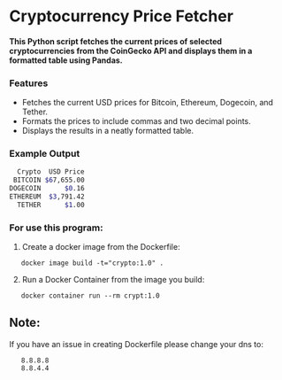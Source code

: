 # Cryptocurrency Price Fetcher
#### This Python script fetches the current prices of selected cryptocurrencies from the CoinGecko API and displays them in a formatted table using Pandas.
### Features
- Fetches the current USD prices for Bitcoin, Ethereum, Dogecoin, and Tether.
- Formats the prices to include commas and two decimal points.
- Displays the results in a neatly formatted table.

### Example Output
```bash
  Crypto  USD Price
 BITCOIN $67,655.00
DOGECOIN      $0.16
ETHEREUM  $3,791.42
  TETHER      $1.00

```
### For use this program:
1. Create a docker image from the Dockerfile:
```
   docker image build -t="crypto:1.0" .
```
2. Run a Docker Container from the image you build: 
```
   docker container run --rm crypt:1.0
```
## Note:
If you have an issue in creating Dockerfile please change your dns to:
```
   8.8.8.8
   8.8.4.4
```
